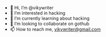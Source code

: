 - 👋 Hi, I’m @vikywriter
- 👀 I’m interested in hacking
- 🌱 I’m currently learning about hacking
- 💞️ I’m looking to collaborate on gothub
- 📫 How to reach me, vikywriter@gmail.com

<!---
vikywriter/vikywriter is a ✨ special ✨ repository because its `README.md` (this file) appears on your GitHub profile.
You can click the Preview link to take a look at your changes.
--->
